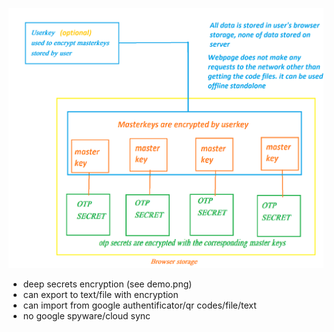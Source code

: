![Concept](demo.png)

- deep secrets encryption (see demo.png)
- can export to text/file with encryption
- can import from google authentificator/qr codes/file/text
- no google spyware/cloud sync